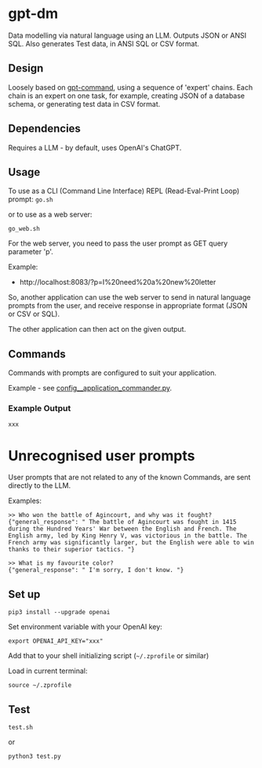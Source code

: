 # gpt-dm
Data modelling via natural language using an LLM. Outputs JSON or ANSI SQL. Also generates Test data, in ANSI SQL or CSV format.

## Design

Loosely based on [gpt-command](https://github.com/mrseanryan/gpt-command), using a sequence of 'expert' chains.
Each chain is an expert on one task, for example, creating JSON of a database schema, or generating test data in CSV format.

## Dependencies

Requires a LLM - by default, uses OpenAI's ChatGPT.

## Usage

To use as a CLI (Command Line Interface) REPL (Read-Eval-Print Loop) prompt:
```go.sh```

or to use as a web server:

```go_web.sh```

For the web server, you need to pass the user prompt as GET query parameter 'p'.

Example:

- http://localhost:8083/?p=I%20need%20a%20new%20letter

So, another application can use the web server to send in natural language prompts from the user, and receive response in appropriate format (JSON or CSV or SQL).

The other application can then act on the given output.

## Commands

Commands with prompts are configured to suit your application.

Example - see [config__application_commander.py](config__application_commander.py).

### Example Output

```
xxx
```

# Unrecognised user prompts

User prompts that are not related to any of the known Commands, are sent directly to the LLM.

Examples:

```
>> Who won the battle of Agincourt, and why was it fought?
{"general_response": " The battle of Agincourt was fought in 1415 during the Hundred Years' War between the English and French. The English army, led by King Henry V, was victorious in the battle. The French army was significantly larger, but the English were able to win thanks to their superior tactics. "}
```

```
>> What is my favourite color?
{"general_response": " I'm sorry, I don't know. "}
```

## Set up

```
pip3 install --upgrade openai
```

Set environment variable with your OpenAI key:

```
export OPENAI_API_KEY="xxx"
```

Add that to your shell initializing script (`~/.zprofile` or similar)

Load in current terminal:

```
source ~/.zprofile
```

## Test

`test.sh`

or

`python3 test.py`
